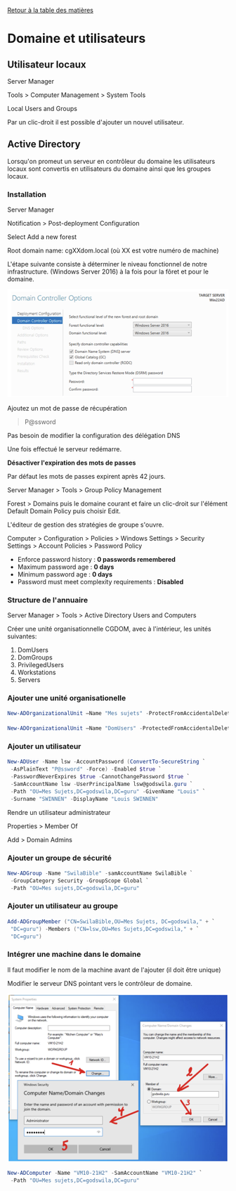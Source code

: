 [Retour à la table des matières](../README.md)

# Domaine et utilisateurs

## Utilisateur locaux

Server Manager

Tools > Computer Management > System Tools

Local Users and Groups

Par un clic-droit il est possible d'ajouter un nouvel utilisateur.

## Active Directory

Lorsqu'on promeut un serveur en contrôleur du domaine les utilisateurs locaux sont convertis en utilisateurs du domaine ainsi que les groupes locaux.

### Installation

Server Manager

Notification > Post-deployment Configuration

Select Add a new forest

Root domain name: cgXXdom.local (où XX est votre numéro de machine)

L'étape suivante consiste à déterminer le niveau fonctionnel de notre infrastructure. (Windows Server 2016) à la fois pour la fôret et pour le domaine.

![Domain](images/domain1.png)

Ajoutez un mot de passe de récupération

> P@ssword

Pas besoin de modifier la configuration des délégation DNS

Une fois effectué le serveur redémarre.

**Désactiver l'expiration des mots de passes**

Par défaut les mots de passes expirent après 42 jours.

Server Manager > Tools > Group Policy Management

Forest > Domains puis le domaine courant et faire un clic-droit sur l'élément Default Domain Policy puis choisir Edit.

L'éditeur de gestion des stratégies de groupe s'ouvre.

Computer > Configuration > Policies > Windows Settings > Security Settings > Account Policies > Password Policy

- Enforce password history : **0 passwords remembered**
- Maximum password age : **0 days**
- Minimum password age : **0 days**
- Password must meet complexity requirements : **Disabled**

### Structure de l'annuaire

Server Manager > Tools > Active Directory Users and Computers

Créer une unité organisationnelle CGDOM, avec à l'intérieur, les unités suivantes:

1. DomUsers
2. DomGroups
3. PrivilegedUsers
4. Workstations
5. Servers

### Ajouter une unité organisationelle

```powershell
New-ADOrganizationalUnit –Name "Mes sujets" -ProtectFromAccidentalDeletion $false -Path "DC=cgXX,DC=local"

New-ADOrganizationalUnit –Name "DomUsers" -ProtectedFromAccidentalDeletion $false -Path "OU=CGDom,DC=cgXXdom,DC=local"
```

### Ajouter un utilisateur

```powershell
New-ADUser -Name lsw -AccountPassword (ConvertTo-SecureString `
 -AsPlainText "P@ssword" -Force) -Enabled $true `
 -PasswordNeverExpires $true -CannotChangePassword $true `
 -SamAccountName lsw -UserPrincipalName lsw@godswila.guru `
 -Path "OU=Mes Sujets,DC=godswila,DC=guru" -GivenName "Louis" `
 -Surname "SWINNEN" -DisplayName "Louis SWINNEN"
```

Rendre un utilisateur administrateur

Properties > Member Of

Add > Domain Admins

### Ajouter un groupe de sécurité

```powershell
New-ADGroup -Name "SwilaBible" -samAccountName SwilaBible `
 -GroupCategory Security -GroupScope Global `
 -Path "OU=Mes sujets,DC=godswila,DC=guru"
```

### Ajouter un utilisateur au groupe

```powershell
Add-ADGroupMember ("CN=SwilaBible,OU=Mes Sujets, DC=godswila," + `
 "DC=guru") -Members ("CN=lsw,OU=Mes Sujets,DC=godswila," + `
 "DC=guru")
```

### Intégrer une machine dans le domaine

Il faut modifier le nom de la machine avant de l'ajouter (il doit être unique)

Modifier le serveur DNS pointant vers le contrôleur de domaine.

![Domain2](images/domain2.png)

```powershell
New-ADComputer -Name "VM10-21H2" -SamAccountName "VM10-21H2" `
 -Path "OU=Mes sujets,DC=godswila,DC=guru"
```